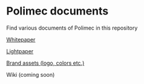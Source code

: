 # Polimec documents

Find various documents of Polimec in this repository

[Whitepaper](https://github.com/Polimec/documents/blob/main/pdfs/Polimec%20Whitepaper.pdf)

[Lightpaper](https://github.com/Polimec/documents/blob/main/pdfs/Polimec%20Lightpaper.pdf)

[Brand assets (logo, colors etc.)](https://github.com/Polimec/documents/tree/main/assets)

Wiki (coming soon)
